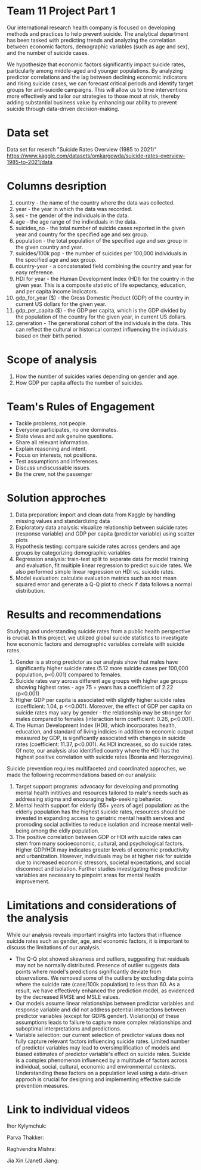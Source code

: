 # Team 11 Project Part 1
Our international research health company is focused on developing methods and practices to help prevent suicide. The analytical department has been tasked with predicting trends and analyzing the correlation between economic factors, demographic variables (such as age and sex), and the number of suicide cases.

We hypothesize that economic factors significantly impact suicide rates, particularly among middle-aged and younger populations. By analyzing predictor correlations and the lag between declining economic indicators and rising suicide cases, we can forecast critical periods and identify target groups for anti-suicide campaigns. This will allow us to time interventions more effectively and tailor our strategies to those most at risk, thereby adding substantial business value by enhancing our ability to prevent suicide through data-driven decision-making.


# Data set
Data set for reserch "Suicide Rates Overview (1985 to 2021)"
https://www.kaggle.com/datasets/omkargowda/suicide-rates-overview-1985-to-2021/data
# Columns desription
1. country - the name of the country where the data was collected.
2. year - the year in which the data was recorded.
3. sex - the gender of the individuals in the data.
4. age - the age range of the individuals in the data.
5. suicides_no - the total number of suicide cases reported in the given year and country for the specified age and sex group.
6. population - the total population of the specified age and sex group in the given country and year.
7. suicides/100k pop - the number of suicides per 100,000 individuals in the specified age and sex group.
8. country-year - a concatenated field combining the country and year for easy reference.
9. HDI for year - the Human Development Index (HDI) for the country in the given year. This is a composite statistic of life expectancy, education, and per capita income indicators.
10. gdp_for_year ($) - the Gross Domestic Product (GDP) of the country in current US dollars for the given year.
11. gdp_per_capita ($) - the GDP per capita, which is the GDP divided by the population of the country for the given year, in current US dollars.
12. generation - The generational cohort of the individuals in the data. This can reflect the cultural or historical context influencing the individuals based on their birth period.

# Scope of analysis
1. How the number of suicides varies depending on gender and age.
2. How GDP per capita affects the number of suicides.

# Team's Rules of Engagement
* Tackle problems, not people.
* Everyone participates, no one dominates.
* State views and ask genuine questions. 
* Share all relevant information.
* Explain reasoning and intent.
* Focus on interests, not positions. 
* Test assumptions and inferences. 
* Discuss undiscussable issues. 
* Be the crew, not the passenger

# Solution approches  
1. Data preparation: import and clean data from Kaggle by handling missing values and standardizing data
2. Exploratory data analysis: visualize relationship between suicide rates (response variable) and GDP per capita (predictor variable) using scatter plots 
3. Hypothesis testing: compare suicide rates across genders and age groups by categorizing demographic variables
4. Regression analysis: train-test split to separate data for model training and evaluation, fit multiple linear regression to predict suicide rates. We also performed simple linear regression on HDI vs. suicide rates. 
5. Model evaluation: calculate evaluation metrics such as root mean squared error and generate a Q-Q plot to check if data follows a normal distribution. 

# Results and recommendations
Studying and understanding suicide rates from a public health perspective is crucial. In this project, we utilized global suicide statistics to investigate how economic factors and demographic variables correlate with suicide rates.

1. Gender is a strong predictor as our analysis show that males have significantly higher suicide rates (5.12 more suicide cases per 100,000 population, p<0.001) compared to females. 
2. Suicide rates vary across different age groups with higher age groups showing highest rates - age 75 + years has a coefficient of 2.22 (p<0.001) 
3. Higher GDP per capita is associated with slightly higher suicide rates (coefficient: 1.04, p <<0.001). Moreover, the effect of GDP per capita on suicide rates may vary by gender - the relationship may be stronger for males compared to females (interaction term coefficient: 0.26, p<0.001). 
4. The Human Development Index (HDI), which incorporates health, education, and standard of living indicies in addition to economic output measured by GDP, is significantly associated with changes in suicide rates (coefficient: 11.37, p<0.001). As HDI increases, so do suicide rates. Of note, our analysis also identified country where the HDI has the highest positive correlation with suicide rates (Bosnia and Herzegovina). 

Suicide prevention requires multifaceted and coordinated approches, we made the following recommendations based on our analysis:
1. Target support programs: advocacy for developing and promoting mental health inititives and resources tailored to male's needs such as addressing stigma and encouraging help-seeking behavior. 
2. Mental health support for elderly (55+ years of age) population: as the elderly population has the highest suicide rates, resources should be invested in expanding access to geriatric mental health services and promoding social activities to reduce isolation and increase mental well-being among the eldly population. 
3. The positive correlation between GDP or HDI with suicide rates can stem from many socioeconomic, cultural, and psychological factors. Higher GDP/HDI may indicates greater levels of economic productivity and urbanization. However, individuals may be at higher risk for suicide due to increased economic stressors,  societal expectations, and social disconnect and isolation. Further studies investigating these predictor variables are necessary to pinpoint areas for mental health improvement.


# Limitations and considerations of the analysis
While our analysis reveals important insights into factors that influence suicide rates such as gender, age, and economic factors, it is important to discuss the limitations of our analysis. 

* The Q-Q plot showed skewness and outliers, suggesting that residuals may not be normally distributed. Presence of outlier suggests data points where model's predictions significantly deviate from observations. We removed some of the outliers by excluding data points where the suicide rate (case/100k population) to less than 60. As a result, we have effectively enhanced the prediction model, as evidenced by the decreased RMSE and MSLE values. 
* Our models assume linear relationships between predictor variables and response variable and did not address potential interactions between predictor variables (except for GDP& gender). Violation(s) of these assumptions leads to failure to capture more complex relationships and suboptimal interpretations and predictions. 
* Variable selection: our current selection of predictor values does not fully capture relevant factors influencing suicide rates.  Limited number of predictor variables may lead to oversimplification of models and biased estimates of predictor variable's effect on suicide rates. Suicide is a complex phenomenon influenced by a multitude of factors across individual, social, cultural, economic and environmental contexts. Understanding these factors on a population level using a data-driven approch is crucial for designing and implementing effective suicide prevention measures. 

# Link to individual videos
Ihor Kylymchuk:

Parva Thakker: 

Raghvendra Mishra: 

Jia Xin (Janet) Jiang: 




